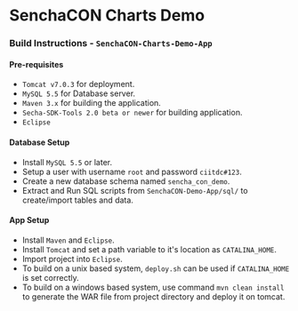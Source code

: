 SenchaCON Charts Demo
================

### Build Instructions - `SenchaCON-Charts-Demo-App`


#### Pre-requisites

* `Tomcat v7.0.3` for deployment.
* `MySQL 5.5` for Database server.
* `Maven 3.x` for building the application.
* `Secha-SDK-Tools 2.0 beta or newer` for building application.
* `Eclipse`


#### Database Setup

* Install `MySQL 5.5` or later.
* Setup a user with username `root` and password `ciitdc#123`.
* Create a new database schema named `sencha_con_demo`.
* Extract and Run SQL scripts from `SenchaCON-Demo-App/sql/` to create/import tables and data.


#### App Setup

* Install `Maven` and `Eclipse`.
* Install `Tomcat` and set a path variable to it's location as `CATALINA_HOME`.
* Import project into `Eclipse`.
* To build on a unix based system, `deploy.sh` can be used if `CATALINA_HOME` is set correctly.
* To build on a windows based system, use command `mvn clean install` to generate the WAR file from project directory and deploy it on tomcat.





